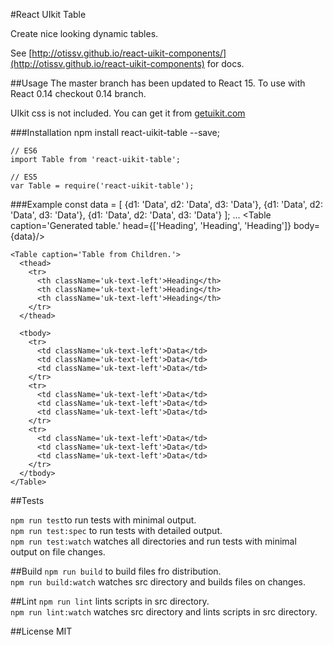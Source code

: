 #React UIkit Table

Create nice looking dynamic tables.


See [http://otissv.github.io/react-uikit-components/](http://otissv.github.io/react-uikit-components) for docs.

##Usage
The master branch has been updated to React 15. To use with React 0.14 checkout 0.14 branch.

UIkit css is not included. You can get it from [getuikit.com](http://getuikit.com/)


###Installation
    npm install react-uikit-table --save;

    // ES6
    import Table from 'react-uikit-table';

    // ES5
    var Table = require('react-uikit-table');



###Example
    const data = [
      {d1: 'Data', d2: 'Data', d3: 'Data'},
      {d1: 'Data', d2: 'Data', d3: 'Data'},
      {d1: 'Data', d2: 'Data', d3: 'Data'}
    ];
    ...
    <Table caption='Generated table.' head={['Heading', 'Heading', 'Heading']} body={data}/>


    <Table caption='Table from Children.'>
      <thead>
        <tr>
          <th className='uk-text-left'>Heading</th>
          <th className='uk-text-left'>Heading</th>
          <th className='uk-text-left'>Heading</th>
        </tr>
      </thead>

      <tbody>
        <tr>
          <td className='uk-text-left'>Data</td>
          <td className='uk-text-left'>Data</td>
          <td className='uk-text-left'>Data</td>
        </tr>
        <tr>
          <td className='uk-text-left'>Data</td>
          <td className='uk-text-left'>Data</td>
          <td className='uk-text-left'>Data</td>
        </tr>
        <tr>
          <td className='uk-text-left'>Data</td>
          <td className='uk-text-left'>Data</td>
          <td className='uk-text-left'>Data</td>
        </tr>
      </tbody>
    </Table>



##Tests

`npm run test`to run tests with minimal output.  
`npm run test:spec` to run tests with detailed output.  
`npm run test:watch` watches all directories and run tests with minimal output on file changes.

##Build
`npm run build` to build files fro distribution.  
`npm run build:watch` watches src directory and builds files on changes.

##Lint
`npm run lint` lints scripts in src directory.  
`npm run lint:watch` watches src directory and lints scripts in src directory.

##License
MIT
